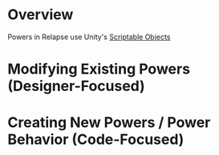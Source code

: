 # Overview

Powers in Relapse use Unity's [Scriptable Objects](https://docs.unity3d.com/Manual/class-ScriptableObject.html)

# Modifying Existing Powers (Designer-Focused)

# Creating New Powers / Power Behavior (Code-Focused)
